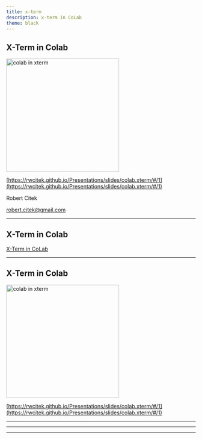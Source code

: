 ```yaml
---
title: x-term
description: x-term in CoLab
theme: black
---
```


## X-Term in Colab

<img src="../../public/colab.xterm/colab.xterm.png" alt="colab in xterm" width="300"/>

[https://rwcitek.github.io/Presentations/slides/colab.xterm/#/1](https://rwcitek.github.io/Presentations/slides/colab.xterm/#/1)


Robert Citek

robert.citek@gmail.com

----

## X-Term in Colab

[X-Term in CoLab](https://github.com/rwcitek/Presentations/blob/gh-pages/public/colab.xterm/x-term.ipynb)

---

## X-Term in Colab

<img src="../../public/colab.xterm/colab.xterm.png" alt="colab in xterm" width="300"/>

[https://rwcitek.github.io/Presentations/slides/colab.xterm/#/1](https://rwcitek.github.io/Presentations/slides/colab.xterm/#/1)


----



----



----
